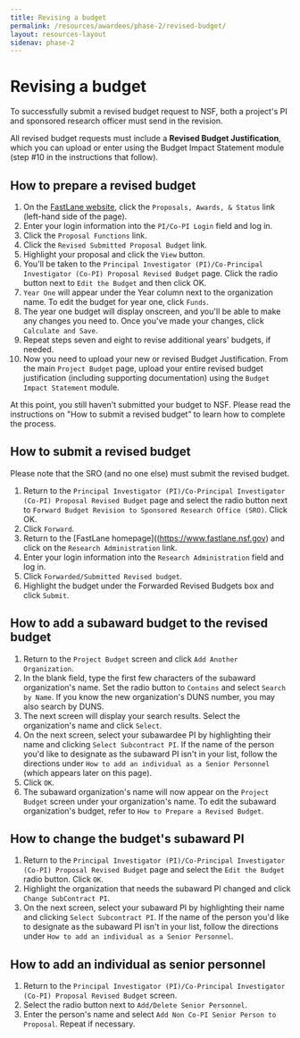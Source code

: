 ```yaml
---
title: Revising a budget
permalink: /resources/awardees/phase-2/revised-budget/
layout: resources-layout
sidenav: phase-2
---
```


# Revising a budget

To successfully submit a revised budget request to NSF, both a project's PI and sponsored research officer must send in the revision.

All revised budget requests must include a **Revised Budget Justification**, which you can upload or enter using the Budget Impact Statement module (step #10 in the instructions that follow).

## How to prepare a revised budget

1. On the [FastLane website](http://www.fastlane.nsf.gov), click the `Proposals, Awards, & Status` link (left-hand side of the page).
2. Enter your login information into the `PI/Co-PI Login` field and log in.
3. Click the `Proposal Functions` link.
4. Click the `Revised Submitted Proposal Budget` link.
5. Highlight your proposal and click the `View` button.
6. You'll be taken to the `Principal Investigator (PI)/Co-Principal Investigator (Co-PI) Proposal Revised Budget` page. Click the radio button next to `Edit the Budget` and then click OK.
7. `Year One` will appear under the Year column next to the organization name. To edit the budget for year one, click `Funds`.
8. The year one budget will display onscreen, and you'll be able to make any changes you need to. Once you've made your changes, click `Calculate and Save`.
9. Repeat steps seven and eight to revise additional years' budgets, if needed.
10. Now you need to upload your new or revised Budget Justification. From the main `Project Budget` page, upload your entire revised budget justification (including supporting documentation) using the `Budget Impact Statement` module.  


At this point, you still haven't submitted your budget to NSF. Please read the instructions on "How to submit a revised budget” to learn how to complete the process.

## How to submit a revised budget

Please note that the SRO (and no one else) must submit the revised budget.

1. Return to the `Principal Investigator (PI)/Co-Principal Investigator (Co-PI) Proposal Revised Budget` page and select the radio button next to `Forward Budget Revision to Sponsored Research Office (SRO)`. Click OK.
2. Click `Forward`.
3. Return to the [FastLane homepage]((https://www.fastlane.nsf.gov) and click on the `Research Administration` link.
4. Enter your login information into the `Research Administration` field and log in.
5. Click `Forwarded/Submitted Revised budget`.
6. Highlight the budget under the Forwarded Revised Budgets box and click `Submit`.


## How to add a subaward budget to the revised budget

1. Return to the `Project Budget` screen and click `Add Another Organization`.
2. In the blank field, type the first few characters of the subaward organization's name. Set the radio button to `Contains` and select `Search by Name`. If you know the new organization's DUNS number, you may also search by DUNS.
3. The next screen will display your search results. Select the organization's name and click `Select`.
4. On the next screen, select your subawardee PI by highlighting their name and clicking `Select Subcontract PI`. If the name of the person you'd like to designate as the subaward PI isn't in your list, follow the directions under `How to add an individual as a Senior Personnel` (which appears later on this page).
5. Click `OK`.
6. The subaward organization's name will now appear on the `Project Budget` screen under your organization's name. To edit the subaward organization's budget, refer to `How to Prepare a Revised Budget`.

## How to change the budget's subaward PI

1. Return to the `Principal Investigator (PI)/Co-Principal Investigator (Co-PI) Proposal Revised Budget` page and select the `Edit the Budget` radio button. Click `OK`.
2. Highlight the organization that needs the subaward PI changed and click `Change SubContract PI`.
3. On the next screen, select your subaward PI by highlighting their name and clicking `Select Subcontract PI`. If the name of the person you'd like to designate as the subaward PI isn't in your list, follow the directions under `How to add an individual as a Senior Personnel`.

## How to add an individual as senior personnel

1. Return to the `Principal Investigator (PI)/Co-Principal Investigator (Co-PI) Proposal Revised Budget` screen.
2. Select the radio button next to `Add/Delete Senior Personnel`.
3. Enter the person's name and select `Add Non Co-PI Senior Person to Proposal`. Repeat if necessary.
